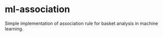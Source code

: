 # ml-association
Simple implementation of association rule for basket analysis in machine learning.
